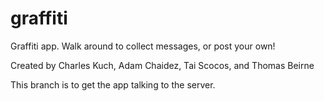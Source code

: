 # graffiti
Graffiti app. Walk around to collect messages, or post your own!

Created by Charles Kuch, Adam Chaidez, Tai Scocos, and Thomas Beirne

This branch is to get the app talking to the server.
